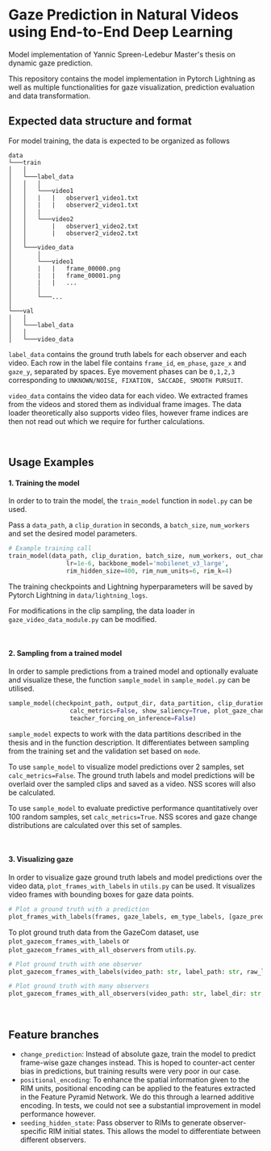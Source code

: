 # Gaze Prediction in Natural Videos using End-to-End Deep Learning
Model implementation of Yannic Spreen-Ledebur Master's thesis on dynamic gaze prediction.

This repository contains the model implementation in Pytorch Lightning as well as multiple functionalities for gaze visualization, prediction evaluation and data transformation.

## Expected data structure and format
For model training, the data is expected to be organized as follows
```
data
└───train
│   │
│   └───label_data
│   │   │
│   │   └───video1
│   │   |   |   observer1_video1.txt
│   │   |   |   observer2_video1.txt
│   │   |
│   │   └───video2
│   │       |   observer1_video2.txt
│   │       |   observer2_video2.txt
│   │
│   └───video_data
│       │
│       └───video1
│       |   |   frame_00000.png
│       |   |   frame_00001.png
│       |   |   ...
│       │
│       └───...
│   
└───val
│   │
│   └───label_data
│   │
│   └───video_data
```

`label_data` contains the ground truth labels for each observer and each video. Each row in the label file contains `frame_id`, `em_phase`, `gaze_x` and `gaze_y`, separated by spaces. Eye movement phases can be `0,1,2,3` corresponding to `UNKNOWN/NOISE, FIXATION, SACCADE, SMOOTH PURSUIT`.

`video_data` contains the video data for each video. We extracted frames from the videos and stored them as individual frame images. The data loader theoretically also supports video files, however frame indices are then not read out which we require for further calculations.

<br>

## Usage Examples
#### 1. Training the model
In order to to train the model, the `train_model` function in `model.py` can be used.

Pass a `data_path`, a `clip_duration` in seconds, a `batch_size`, `num_workers` and set the desired model parameters.

```python
# Example training call
train_model(data_path, clip_duration, batch_size, num_workers, out_channels,
                lr=1e-6, backbone_model='mobilenet_v3_large',
                rim_hidden_size=400, rim_num_units=6, rim_k=4)
```

The training checkpoints and Lightning hyperparameters will be saved by Pytorch Lightning in `data/lightning_logs`.

For modifications in the clip sampling, the data loader in `gaze_video_data_module.py` can be modified.

<br>

#### 2. Sampling from a trained model
In order to sample predictions from a trained model and optionally evaluate and visualize these, the function `sample_model` in `sample_model.py` can be utilised.

```python
sample_model(checkpoint_path, output_dir, data_partition, clip_duration, mode='train',
                 calc_metrics=False, show_saliency=True, plot_gaze_change_histograms=True,
                 teacher_forcing_on_inference=False)
```

`sample_model` expects to work with the data partitions described in the thesis and in the function description. It differentiates between sampling from the training set and the validation set based on `mode`.

To use `sample_model` to visualize model predictions over 2 samples, set `calc_metrics=False`. The ground truth labels and model predictions will be overlaid over the sampled clips and saved as a video. NSS scores will also be calculated.

To use `sample_model` to evaluate predictive performance quantitatively over 100 random samples, set `calc_metrics=True`. NSS scores and gaze change distributions are calculated over this set of samples.

<br>

#### 3. Visualizing gaze
In order to visualize gaze ground truth labels and model predictions over the video data, `plot_frames_with_labels` in `utils.py` can be used. It visualizes video frames with bounding boxes for gaze data points.

```python
# Plot a ground truth with a prediction
plot_frames_with_labels(frames, gaze_labels, em_type_labels, [gaze_predictions], [em_type_predictions])
```

To plot ground truth data from the GazeCom dataset, use `plot_gazecom_frames_with_labels` or `plot_gazecom_frames_with_all_observers` from `utils.py`.
```python
# Plot ground truth with one observer
plot_gazecom_frames_with_labels(video_path: str, label_path: str, raw_label_path: str, save_to_directory=None)

# Plot ground truth with many observers
plot_gazecom_frames_with_all_observers(video_path: str, label_dir: str, plot_em_data=False, save_to_directory=None, n_observers=None)
```


<br>

## Feature branches
- `change_prediction`: Instead of absolute gaze, train the model to predict frame-wise gaze changes instead. This is hoped to counter-act center bias in predictions, but training results were very poor in our case.
- `positional_encoding`: To enhance the spatial information given to the RIM units, positional encoding can be applied to the features extracted in the Feature Pyramid Network. We do this through a learned additive encoding. In tests, we could not see a substantial improvement in model performance however.
- `seeding_hidden_state`: Pass observer to RIMs to generate observer-specific RIM initial states. This allows the model to differentiate between different observers. 
